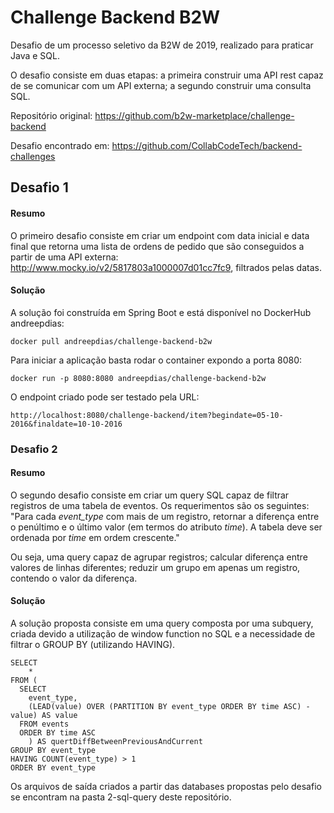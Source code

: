 # Challenge Backend B2W

Desafio de um processo seletivo da B2W de 2019, realizado para praticar Java e SQL.

O desafio consiste em duas etapas: a primeira construir uma API rest capaz de se comunicar com um API externa; a segundo construir uma consulta SQL.

Repositório original: https://github.com/b2w-marketplace/challenge-backend

Desafio encontrado em: https://github.com/CollabCodeTech/backend-challenges

## Desafio 1

#### Resumo

O primeiro desafio consiste em criar um endpoint com data inicial e data final que retorna uma lista de ordens de pedido que são conseguidos a partir de uma API externa: http://www.mocky.io/v2/5817803a1000007d01cc7fc9, filtrados pelas datas.

#### Solução

A solução foi construída em Spring Boot e está disponível no DockerHub andreepdias:

`docker pull andreepdias/challenge-backend-b2w`

Para iniciar a aplicação basta rodar o container expondo a porta 8080: 

`docker run -p 8080:8080 andreepdias/challenge-backend-b2w`

O endpoint criado pode ser testado pela URL:

`http://localhost:8080/challenge-backend/item?begindate=05-10-2016&finaldate=10-10-2016`


### Desafio 2

#### Resumo

O segundo desafio consiste em criar um query SQL capaz de filtrar registros de uma tabela de eventos. Os requerimentos são os seguintes: "Para cada *event_type* com mais de um registro, retornar a diferença entre o penúltimo e o último valor (em termos do atributo *time*). A tabela deve ser ordenada por *time* em ordem crescente."

Ou seja, uma query capaz de agrupar registros; calcular diferença entre valores de linhas diferentes; reduzir um grupo em apenas um registro, contendo o valor da diferença.

#### Solução

A solução proposta consiste em uma query composta por uma subquery, criada devido a utilização de window function no SQL e a necessidade de filtrar o GROUP BY (utilizando HAVING).

```
SELECT
	*
FROM (
  SELECT
    event_type,
    (LEAD(value) OVER (PARTITION BY event_type ORDER BY time ASC) - value) AS value
  FROM events 
  ORDER BY time ASC
    ) AS quertDiffBetweenPreviousAndCurrent
GROUP BY event_type
HAVING COUNT(event_type) > 1
ORDER BY event_type
```
Os arquivos de saída criados a partir das databases propostas pelo desafio se encontram na pasta 2-sql-query deste repositório.
